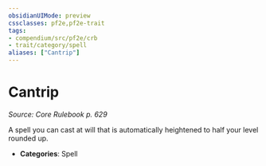 ```yaml
---
obsidianUIMode: preview
cssclasses: pf2e,pf2e-trait
tags:
- compendium/src/pf2e/crb
- trait/category/spell
aliases: ["Cantrip"]
---
```

# Cantrip  
*Source: Core Rulebook p. 629*  

A spell you can cast at will that is automatically heightened to half your level rounded up.

- **Categories**: Spell